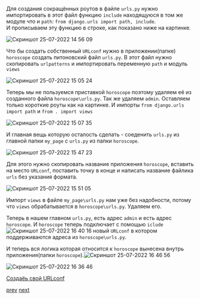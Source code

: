Для создания сокращённых роутов в файле `urls.py` нужно импортировать в этот файл функцию `include` находящуюся в том же модуле что и `path`: `from django.urls import path, include`. <br>
И прописываем эту функцию в строке, как показано ниже на картинке.

![Скриншот 25-07-2022 14 56 09](https://user-images.githubusercontent.com/84935915/180772285-d6f86d86-894f-4677-b956-5c76b4170c04.png)

Что бы создать собственный `URLconf` нужно в приложении(папке) `horoscope` создать питоновский файл `urls.py`.
В этот файл нужно скопировать `urlpatterns` и импортировать переменную `path` и модуль `views`

![Скриншот 25-07-2022 15 05 24](https://user-images.githubusercontent.com/84935915/180773826-460fa084-0374-4520-8374-1412791c2c47.png)

Теперь мы не пользуемся приставкой `horoscope` поэтому удаляем её из созданного файла `horoscope\urls.py`. Так же удаляем `admin`.
Оставляем только короткие роуты как на картинке. И импорты `from django.urls import path` и `from . import views`

![Скриншот 25-07-2022 15 07 35](https://user-images.githubusercontent.com/84935915/180774179-b9d69028-0b4d-4465-b6a8-04aed0b3b78f.png)

И главная вещь которую осталость сделать - соеденить `urls.py` из главной папки `my_page` с `urls.py` из папки `horoscope`.

![Скриншот 25-07-2022 15 47 23](https://user-images.githubusercontent.com/84935915/180780851-252d5b3d-0a51-49a3-9102-ca47a2ebe280.png)

Для этого нужно скопировать название приложения `horoscope`, вставить на место `URLconf`, поставить точку в конце и написать название файлика `urls` без указания формата. 

![Скриншот 25-07-2022 15 51 05](https://user-images.githubusercontent.com/84935915/180781500-2dae77f0-12f5-4316-ab8c-6a803cd29424.png)

Импорт `views` в файле `my_page\urls.py` нам уже без надобности, потому что `views` обрабатывается в `horoscope\urls.py`. Удаляем его.

Теперь в нашем главном `urls.py`, есть адрес `admin` и есть адрес `horoscope`. И `horoscope` теперь подключает с помощью `iclude`![Скриншот 25-07-2022 16 40 16](https://user-images.githubusercontent.com/84935915/180791127-800e1874-ec31-4637-930f-9580060d239d.png) новый `URLconf` в котором поддерживаются адреса из `horoscope\urls.py`. 

И теперь вся логика которая относится к `horoscope` вынесена внутрь приложения(папки `horoscope`).![Скриншот 25-07-2022 16 46 56](https://user-images.githubusercontent.com/84935915/180792640-86d11646-d118-4a08-b1ef-d98e8082c19d.png)



![Скриншот 25-07-2022 16 36 46](https://user-images.githubusercontent.com/84935915/180790422-35e951f7-9d06-42a9-98c6-69ff1241476c.png)

[Создаёь свой URLconf](https://cloud.mail.ru/public/Jrt5/SjrufgAxX/%5BSW.BAND%5D%202.%20URLs%20и%20VIews/4.%20Создаем%20собственный%20URLconf)

[prev](https://github.com/AnreKlos/All_Conspectus_/blob/main/Django/2.3%20%20Создаем%20Url%20и%20View.md) [next]()

